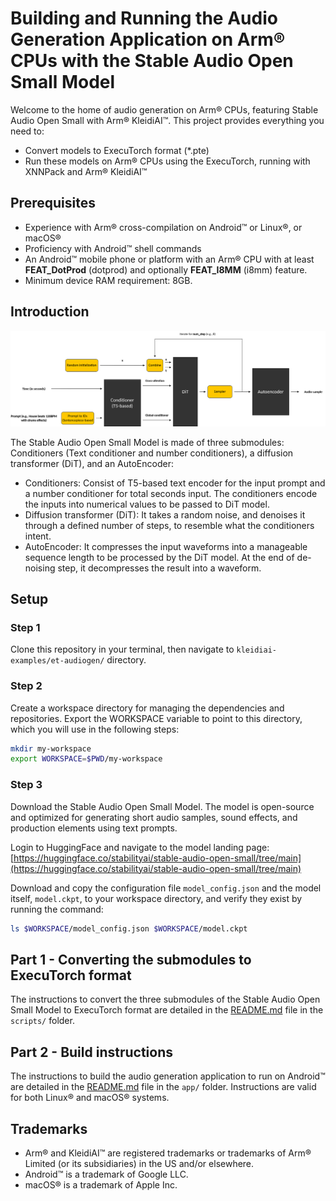 <!--
    SPDX-FileCopyrightText: Copyright 2025 Arm Limited and/or its affiliates <open-source-office@arm.com>

    SPDX-License-Identifier: Apache-2.0
-->

# Building and Running the Audio Generation Application on Arm® CPUs with the Stable Audio Open Small Model

Welcome to the home of audio generation on Arm® CPUs, featuring Stable Audio Open Small with Arm® KleidiAI™. This project provides everything you need to:

- Convert models to ExecuTorch format (*.pte)
- Run these models on Arm® CPUs using the ExecuTorch, running with XNNPack and Arm® KleidiAI™

## Prerequisites

- Experience with Arm® cross-compilation on Android™ or Linux®, or macOS®
- Proficiency with Android™ shell commands
- An Android™ mobile phone or platform with an Arm® CPU with at least <strong>FEAT_DotProd</strong> (dotprod) and optionally <strong>FEAT_I8MM</strong> (i8mm) feature.
- Minimum device RAM requirement: 8GB.

## Introduction
![Stable Audio Open Model](./model.png?raw=true "Stable Audio Open Model")

The Stable Audio Open Small Model is made of three submodules: Conditioners (Text conditioner and number conditioners), a diffusion transformer (DiT), and an AutoEncoder:
* Conditioners: Consist of T5-based text encoder for the input prompt and a number conditioner for total seconds input. The conditioners encode the inputs into numerical values to be passed to DiT model.
* Diffusion transformer (DiT): It takes a random noise, and denoises it through a defined number of steps, to resemble what the conditioners intent.
* AutoEncoder: It compresses the input waveforms into a manageable sequence length to be processed by the DiT model. At the end of de-noising step, it decompresses the result into a waveform.

## Setup

### Step 1
Clone this repository in your terminal, then navigate to `kleidiai-examples/et-audiogen/` directory.

### Step 2
Create a workspace directory for managing the dependencies and repositories. Export the WORKSPACE variable to point to this directory, which you will use in the following steps:
```bash
mkdir my-workspace
export WORKSPACE=$PWD/my-workspace
```

### Step 3
Download the Stable Audio Open Small Model. The model is open-source and optimized for generating short audio samples, sound effects, and production elements using text prompts.

Login to HuggingFace and navigate to the model landing page: [https://huggingface.co/stabilityai/stable-audio-open-small/tree/main](https://huggingface.co/stabilityai/stable-audio-open-small/tree/main)

Download and copy the configuration file `model_config.json` and the model itself, `model.ckpt`, to your workspace directory, and verify they exist by running the command:
```bash
ls $WORKSPACE/model_config.json $WORKSPACE/model.ckpt
```

## Part 1 - Converting the submodules to ExecuTorch format
The instructions to convert the three submodules of the Stable Audio Open Small Model to ExecuTorch format are detailed in the [README.md](./scripts/README.md) file in the `scripts/` folder.

## Part 2 - Build instructions
The instructions to build the audio generation application to run on Android™ are detailed in the [README.md](./app/README.md) file in the `app/` folder. Instructions are valid for both Linux® and macOS® systems.

## Trademarks

* Arm® and KleidiAI™ are registered trademarks or trademarks of Arm® Limited (or its subsidiaries) in the US and/or
  elsewhere.
* Android™ is a trademark of Google LLC.
* macOS® is a trademark of Apple Inc.

